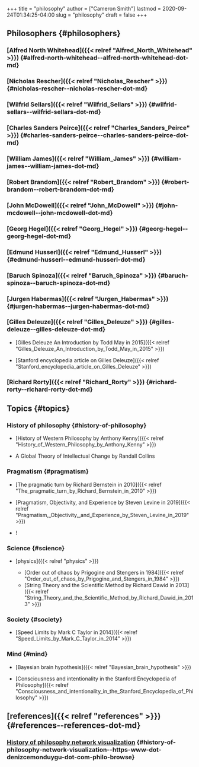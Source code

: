 +++
title = "philosophy"
author = ["Cameron Smith"]
lastmod = 2020-09-24T01:34:25-04:00
slug = "philosophy"
draft = false
+++

## Philosophers {#philosophers}


### [Alfred North Whitehead]({{< relref "Alfred_North_Whitehead" >}}) {#alfred-north-whitehead--alfred-north-whitehead-dot-md}


### [Nicholas Rescher]({{< relref "Nicholas_Rescher" >}}) {#nicholas-rescher--nicholas-rescher-dot-md}


### [Wilfrid Sellars]({{< relref "Wilfrid_Sellars" >}}) {#wilfrid-sellars--wilfrid-sellars-dot-md}


### [Charles Sanders Peirce]({{< relref "Charles_Sanders_Peirce" >}}) {#charles-sanders-peirce--charles-sanders-peirce-dot-md}


### [William James]({{< relref "William_James" >}}) {#william-james--william-james-dot-md}


### [Robert Brandom]({{< relref "Robert_Brandom" >}}) {#robert-brandom--robert-brandom-dot-md}


### [John McDowell]({{< relref "John_McDowell" >}}) {#john-mcdowell--john-mcdowell-dot-md}


### [Georg Hegel]({{< relref "Georg_Hegel" >}}) {#georg-hegel--georg-hegel-dot-md}


### [Edmund Husserl]({{< relref "Edmund_Husserl" >}}) {#edmund-husserl--edmund-husserl-dot-md}


### [Baruch Spinoza]({{< relref "Baruch_Spinoza" >}}) {#baruch-spinoza--baruch-spinoza-dot-md}


### [Jurgen Habermas]({{< relref "Jurgen_Habermas" >}}) {#jurgen-habermas--jurgen-habermas-dot-md}


### [Gilles Deleuze]({{< relref "Gilles_Deleuze" >}}) {#gilles-deleuze--gilles-deleuze-dot-md}

<!--list-separator-->

-  [Gilles Deleuze An Introduction by Todd May in 2015]({{< relref "Gilles_Deleuze_An_Introduction_by_Todd_May_in_2015" >}})

<!--list-separator-->

-  [Stanford encyclopedia article on Gilles Deleuze]({{< relref "Stanford_encyclopedia_article_on_Gilles_Deleuze" >}})


### [Richard Rorty]({{< relref "Richard_Rorty" >}}) {#richard-rorty--richard-rorty-dot-md}


## Topics {#topics}


### History of philosophy {#history-of-philosophy}

<!--list-separator-->

-  [History of Western Philosophy by Anthony Kenny]({{< relref "History_of_Western_Philosophy_by_Anthony_Kenny" >}})

<!--list-separator-->

-  A Global Theory of Intellectual Change by Randall Collins


### Pragmatism {#pragmatism}

<!--list-separator-->

-  [The pragmatic turn by Richard Bernstein in 2010]({{< relref "The_pragmatic_turn_by_Richard_Bernstein_in_2010" >}})

<!--list-separator-->

-  [Pragmatism, Objectivity, and Experience by Steven Levine in 2019]({{< relref "Pragmatism,_Objectivity,_and_Experience_by_Steven_Levine_in_2019" >}})

<!--list-separator-->

-  \![](<https://firebasestorage.googleapis.com/v0/b/firescript-577a2.appspot.com/o/imgs%2Fapp%2Fcameronraysmith%2FU0Kg3EYNu%5F?alt=media&token=6ad79612-655b-4f3e-86f3-916492055f0b>)


### Science {#science}

<!--list-separator-->

-  [physics]({{< relref "physics" >}})

    <!--list-separator-->

    -  [Order out of chaos by Prigogine and Stengers in 1984]({{< relref "Order_out_of_chaos_by_Prigogine_and_Stengers_in_1984" >}})

    <!--list-separator-->

    -  [String Theory and the Scientific Method by Richard Dawid in 2013]({{< relref "String_Theory_and_the_Scientific_Method_by_Richard_Dawid_in_2013" >}})


### Society {#society}

<!--list-separator-->

-  [Speed Limits by Mark C Taylor in 2014]({{< relref "Speed_Limits_by_Mark_C_Taylor_in_2014" >}})


### Mind {#mind}

<!--list-separator-->

-  [Bayesian brain hypothesis]({{< relref "Bayesian_brain_hypothesis" >}})

<!--list-separator-->

-  [Consciousness and intentionality in the Stanford Encyclopedia of Philosophy]({{< relref "Consciousness_and_intentionality_in_the_Stanford_Encyclopedia_of_Philosophy" >}})


## [references]({{< relref "references" >}}) {#references--references-dot-md}


### [History of philosophy network visualization](<https://www.denizcemonduygu.com/philo/browse/>) {#history-of-philosophy-network-visualization--https-www-dot-denizcemonduygu-dot-com-philo-browse}
